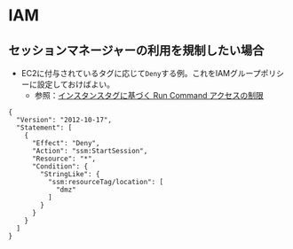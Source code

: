 # IAM
## セッションマネージャーの利用を規制したい場合
- EC2に付与されているタグに応じて`Deny`する例。これをIAMグループポリシーに設定しておけばよい。
  - 参照：[インスタンスタグに基づく Run Command アクセスの制限](https://docs.aws.amazon.com/ja_jp/systems-manager/latest/userguide/sysman-rc-setting-up-cmdsec.html)
```
{
  "Version": "2012-10-17",
  "Statement": [
    {
      "Effect": "Deny",
      "Action": "ssm:StartSession",
      "Resource": "*",
      "Condition": {
        "StringLike": {
          "ssm:resourceTag/location": [
            "dmz"
          ]
        }
      }
    }
  ]
}
```
